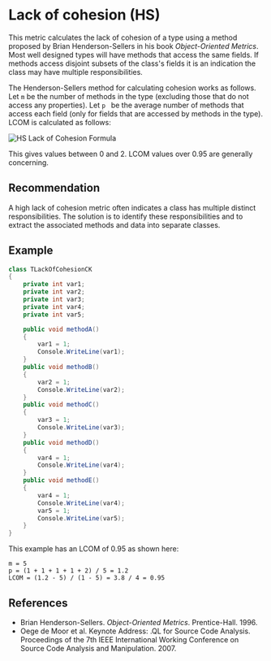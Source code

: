 # Lack of cohesion (HS)
This metric calculates the lack of cohesion of a type using a method proposed by Brian Henderson-Sellers in his book *Object-Oriented Metrics*. Most well designed types will have methods that access the same fields. If methods access disjoint subsets of the class's fields it is an indication the class may have multiple responsibilities.

The Henderson-Sellers method for calculating cohesion works as follows. Let `m` be the number of methods in the type (excluding those that do not access any properties). Let `p ` be the average number of methods that access each field (only for fields that are accessed by methods in the type). LCOM is calculated as follows:

![HS Lack of Cohesion Formula](TLackOfCohesionHSFormula.png)

This gives values between 0 and 2. LCOM values over 0.95 are generally concerning.


## Recommendation
A high lack of cohesion metric often indicates a class has multiple distinct responsibilities. The solution is to identify these responsibilities and to extract the associated methods and data into separate classes.


## Example

```csharp
class TLackOfCohesionCK
{
    private int var1;
    private int var2;
    private int var3;
    private int var4;
    private int var5;

    public void methodA()
    {
        var1 = 1;
        Console.WriteLine(var1);
    }
    public void methodB()
    {
        var2 = 1;
        Console.WriteLine(var2);
    }
    public void methodC()
    {
        var3 = 1;
        Console.WriteLine(var3);
    }
    public void methodD()
    {
        var4 = 1;
        Console.WriteLine(var4);
    }
    public void methodE()
    {
        var4 = 1;
        Console.WriteLine(var4);
        var5 = 1;
        Console.WriteLine(var5);
    }
}

```
This example has an LCOM of 0.95 as shown here:

```
m = 5
p = (1 + 1 + 1 + 1 + 2) / 5 = 1.2
LCOM = (1.2 - 5) / (1 - 5) = 3.8 / 4 = 0.95
```

## References
* Brian Henderson-Sellers. *Object-Oriented Metrics*. Prentice-Hall. 1996.
* Oege de Moor et al. Keynote Address: .QL for Source Code Analysis. Proceedings of the 7th IEEE International Working Conference on Source Code Analysis and Manipulation. 2007.
